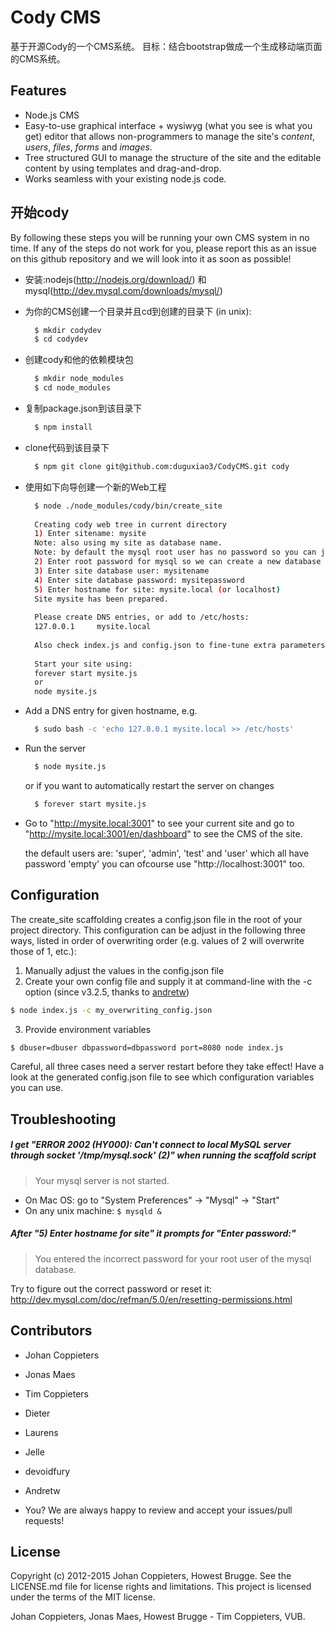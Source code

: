 # Cody CMS

基于开源Cody的一个CMS系统。
目标：结合bootstrap做成一个生成移动端页面的CMS系统。

## Features

* Node.js CMS
* Easy-to-use graphical interface + wysiwyg (what you see is what you get) editor that allows non-programmers to manage the site's *content*, *users*, *files*, *forms* and *images*.
* Tree structured GUI to manage the structure of the site and the editable content by using templates and drag-and-drop.
* Works seamless with your existing node.js code.


## 开始cody

By following these steps you will be running your own CMS system in no time. If any of the steps do not work for you, please report this as an issue on this github repository and we will look into it as soon as possible!

* 安装:nodejs(http://nodejs.org/download/) 和 mysql(http://dev.mysql.com/downloads/mysql/)
* 为你的CMS创建一个目录并且cd到创建的目录下 (in unix):

  ```bash
	$ mkdir codydev
	$ cd codydev
  ```
* 创建cody和他的依赖模块包

  ```bash
	$ mkdir node_modules
	$ cd node_modules
  ```
* 复制package.json到该目录下
  ```bash
	$ npm install
  ```
* clone代码到该目录下
  ```bash
	$ npm git clone git@github.com:duguxiao3/CodyCMS.git cody
  ```

* 使用如下向导创建一个新的Web工程

  ```bash
    $ node ./node_modules/cody/bin/create_site
    
    Creating cody web tree in current directory
    1) Enter sitename: mysite
    Note: also using my site as database name.
    Note: by default the mysql root user has no password so you can just hit enter, if you forgot the root password see http://dev.mysql.com/doc/refman/5.0/en/resetting-permissions.html
    2) Enter root password for mysql so we can create a new database and user: 
    3) Enter site database user: mysitename
    4) Enter site database password: mysitepassword
    5) Enter hostname for site: mysite.local (or localhost)
    Site mysite has been prepared.
    
    Please create DNS entries, or add to /etc/hosts:
    127.0.0.1     mysite.local
    
    Also check index.js and config.json to fine-tune extra parameters, encryption key, ...
    
    Start your site using:
    forever start mysite.js
    or
    node mysite.js
  ```
* Add a DNS entry for given hostname, e.g.

  ```bash
    $ sudo bash -c 'echo 127.0.0.1 mysite.local >> /etc/hosts'
  ```
* Run the server
  
  ```bash
    $ node mysite.js
  ```
  or if you want to automatically restart the server on changes
  
  ```bash
    $ forever start mysite.js
  ```
  
* Go to "http://mysite.local:3001" to see your current site and go to "http://mysite.local:3001/en/dashboard" to see the CMS of the site.

  the default users are: 'super', 'admin', 'test' and 'user' which all have password 'empty'
  you can ofcourse use "http://localhost:3001" too.


## Configuration

The create_site scaffolding creates a config.json file in the root of your project directory. This configuration can be adjust in the following three ways, listed in order of overwriting order (e.g. values of 2 will overwrite those of 1, etc.):

1. Manually adjust the values in the config.json file
2. Create your own config file and supply it at command-line with the -c option (since v3.2.5, thanks to [andretw](https://github.com/jcoppieters/cody/pull/17))
```bash
$ node index.js -c my_overwriting_config.json
```
3. Provide environment variables
```bash
$ dbuser=dbuser dbpassword=dbpassword port=8080 node index.js
```

Careful, all three cases need a server restart before they take effect!
Have a look at the generated config.json file to see which configuration variables you can use.


## Troubleshooting

##### I get "ERROR 2002 (HY000): Can't connect to local MySQL server through socket '/tmp/mysql.sock' (2)" when running the scaffold script
  > Your mysql server is not started.
  
  * On Mac OS: go to "System Preferences" -> "Mysql" -> "Start"
  * On any unix machine: ```$ mysqld &```

##### After "5) Enter hostname for site" it prompts for "Enter password:"
  > You entered the incorrect password for your root user of the mysql database.
  
  Try to figure out the correct password or reset it: http://dev.mysql.com/doc/refman/5.0/en/resetting-permissions.html

## Contributors

  * Johan Coppieters
  * Jonas Maes
  * Tim Coppieters
  * Dieter
  * Laurens
  * Jelle

  * devoidfury
  * Andretw
  * You? We are always happy to review and accept your issues/pull requests!
  
## License

Copyright (c) 2012-2015 Johan Coppieters, Howest Brugge. See the LICENSE.md file for license rights and
limitations. This project is licensed under the terms of the MIT license.


Johan Coppieters, Jonas Maes, Howest Brugge - Tim Coppieters, VUB.
